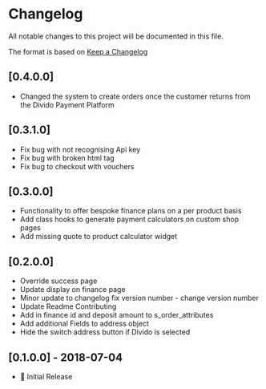 # Changelog
All notable changes to this project will be documented in this file.

The format is based on [Keep a Changelog](http://keepachangelog.com/en/1.0.0/)
## [0.4.0.0] 
- Changed the system to create orders once the customer returns from the
Divido Payment Platform

## [0.3.1.0] 
- Fix bug with not recognising Api key
- Fix bug with broken html tag
- Fix bug to checkout with vouchers 

## [0.3.0.0] 
- Functionality to offer bespoke finance plans on a per product basis
- Add class hooks to generate payment calculators on custom shop pages
- Add missing quote to product calculator widget

## [0.2.0.0] 
- Override success page
- Update display on finance page
- Minor update to changelog fix version number - change version number
- Update Readme Contributing
- Add in finance id and deposit amount to s_order_attributes
- Add additional Fields to address object
- Hide the switch address button if Divido is selected 


## [0.1.0.0] - 2018-07-04
- :dizzy: Initial Release
